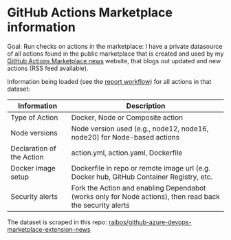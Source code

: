 # GitHub Actions Marketplace information

Goal: Run checks on actions in the marketplace: I have a private datasource of all actions found in the public marketplace that is created and used by my [GitHub Actions Marketplace news](https://devops-actions.github.io/github-actions-marketplace-news/) website, that blogs out updated and new actions (RSS feed available). 

Information being loaded (see the [report workflow](.github/workflows/report.yml)) for all actions in that dataset:

|Information|Description|
|---|---|
|Type of Action|Docker, Node or Composite action|
|Node versions|Node version used (e.g., node12, node16, node20) for Node-based actions|
|Declaration of the Action|action.yml, action.yaml, Dockerfile|
|Docker image setup|Dockerfile in repo or remote image url (e.g. Docker hub, GitHub Container Registry, etc.|
|Security alerts|Fork the Action and enabling Dependabot (works only for Node actions), then read back the security alerts|


The dataset is scraped in this repo: [rajbos/github-azure-devops-marketplace-extension-news](https://github.com/rajbos/github-azure-devops-marketplace-extension-news)
